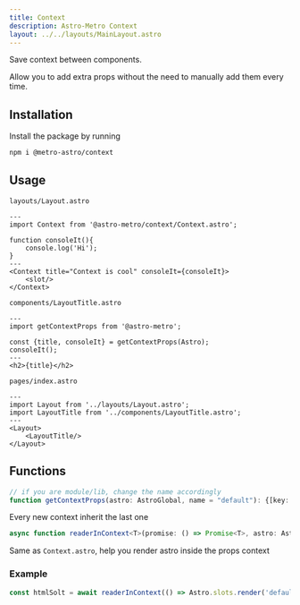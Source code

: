 ```yaml
---
title: Context
description: Astro-Metro Context
layout: ../../layouts/MainLayout.astro
---
```

Save context between components.

Allow you to add extra props without the need to manually add them every time.

## Installation
Install the package by running
```bash
npm i @metro-astro/context
```

## Usage

`layouts/Layout.astro`
```astro
---
import Context from '@astro-metro/context/Context.astro';

function consoleIt(){
    console.log('Hi');
}
---
<Context title="Context is cool" consoleIt={consoleIt}>
    <slot/>
</Context>
```

`components/LayoutTitle.astro`
```astro
---
import getContextProps from '@astro-metro';

const {title, consoleIt} = getContextProps(Astro);
consoleIt();
---
<h2>{title}</h2>
```

`pages/index.astro`

```astro
---
import Layout from '../layouts/Layout.astro';
import LayoutTitle from '../components/LayoutTitle.astro';
---
<Layout>
    <LayoutTitle/>
</Layout>
```

## Functions

```ts
// if you are module/lib, change the name accordingly
function getContextProps(astro: AstroGlobal, name = "default"): {[key: string]: any}
```

Every new context inherit the last one


```ts
async function readerInContext<T>(promise: () => Promise<T>, astro: AstroGlobal, name = "default"): Promise<T>
```

Same as `Context.astro`, help you render astro inside the props context

### Example

```ts
const htmlSolt = await readerInContext(() => Astro.slots.render('default'), Astro, "@astro-metro/forms");
```
